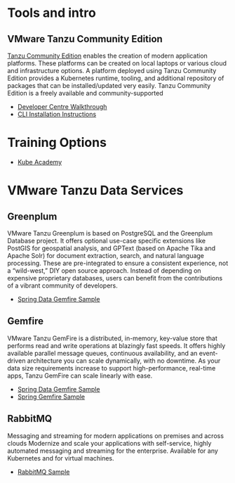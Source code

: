 # Tools and intro
## VMware Tanzu Community Edition
[Tanzu Community Edition](https://tanzucommunityedition.io/) enables the creation of modern application platforms. These platforms can be created on local laptops or various cloud and infrastructure options. A platform deployed using Tanzu Community Edition provides a Kubernetes runtime, tooling, and additional repository of packages that can be installed/updated very easily. Tanzu Community Edition is a freely available and community-supported
  - [Developer Centre Walkthrough](https://tanzu.vmware.com/developer/workshops/lab-tce-deploy/)
  - [CLI Installation Instructions](https://tanzucommunityedition.io/docs/latest/cli-installation/)
# Training Options
- [Kube Academy](https://kube.academy/)












# VMware Tanzu Data Services

## Greenplum
VMware Tanzu Greenplum is based on PostgreSQL and the Greenplum Database project. It offers optional use-case specific extensions like PostGIS for geospatial analysis, and GPText (based on Apache Tika and Apache Solr) for document extraction, search, and natural language processing. These are pre-integrated to ensure a consistent experience, not a “wild-west,” DIY open source approach. Instead of depending on expensive proprietary databases, users can benefit from the contributions of a vibrant community of developers.

  - [Spring Data Gemfire Sample](https://github.com/spring-projects/spring-data-gemfire)


## Gemfire
VMware Tanzu GemFire is a distributed, in-memory, key-value store that performs read and write operations at blazingly fast speeds. It offers highly available parallel message queues, continuous availability, and an event-driven architecture you can scale dynamically, with no downtime. As your data size requirements increase to support high-performance, real-time apps, Tanzu GemFire can scale linearly with ease.

  - [Spring Data Gemfire Sample](https://github.com/spring-projects/spring-data-gemfire)
  - [Spring Gemfire Sample](https://github.com/spring-projects/spring-gemfire-examples)


## RabbitMQ
Messaging and streaming for modern applications on premises and across clouds
Modernize and scale your applications with self-service, highly automated messaging and streaming for the enterprise. Available for any Kubernetes and for virtual machines.


  - [RabbitMQ Sample](https://github.com/spring-projects/spring-amqp-samples)
